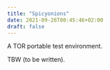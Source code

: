```yaml
---
title: "Spicyonions"
date: 2021-09-26T00:45:46+02:00
draft: false
---
```

 A TOR portable test environment.

 TBW (to be written).
